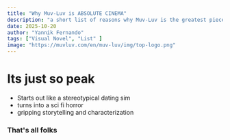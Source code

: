 ```yaml
---
title: "Why Muv-Luv is ABSOLUTE CINEMA"
description: "a short list of reasons why Muv-Luv is the greatest piece of media of all time"
date: 2025-10-20
author: "Yannik Fernando"
tags: ["Visual Novel", "List" ]
image: "https://muvluv.com/en/muv-luv/img/top-logo.png"
---
```


# Its just so peak
- Starts out like a stereotypical dating sim
- turns into a sci fi horror
- gripping storytelling and characterization

### That's all folks
